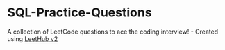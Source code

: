 # SQL-Practice-Questions
A collection of LeetCode questions to ace the coding interview! - Created using [LeetHub v2](https://github.com/arunbhardwaj/LeetHub-2.0)
